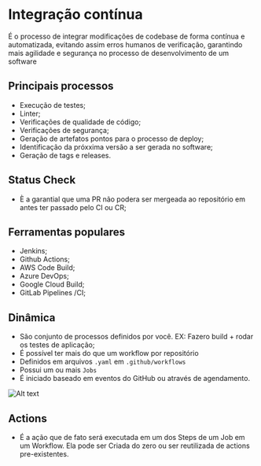 # Integração contínua

É o processo de integrar modificações de codebase de forma contínua e automatizada, evitando assim erros humanos de verificação, garantindo mais agilidade e segurança no processo de desenvolvimento de um software

## Principais processos

- Execução de testes;
- Linter;
- Verificações de qualidade de código;
- Verificações de segurança;
- Geração de artefatos pontos para o processo de deploy;
- Identificação da próxxima versão a ser gerada no software;
- Geração de tags e releases.

## Status Check

- È a garantial que uma PR não podera ser mergeada ao repositório em antes ter passado pelo CI ou CR;

## Ferramentas populares

 - Jenkins;
 - Github Actions;
 - AWS Code Build;
 - Azure DevOps;
 - Google Cloud Build;
 - GitLab Pipelines /CI;

 ## Dinâmica

 - São conjunto de processos definidos por você. EX: Fazero build + rodar os testes de aplicação;
 - É possível ter mais do que um workflow por repositório
  - Definidos em arquivos `.yaml` em `.github/workflows`
  - Possui um ou mais `Jobs`
  - É iniciado baseado em eventos do GitHub ou através de agendamento.
  
  ![Alt text](workflow.png)

  ## Actions

   - É a ação que de fato será executada em um dos Steps de um Job em um Workflow. Ela pode ser Criada do zero ou ser reutilizada de actions pre-existentes.